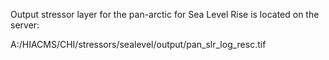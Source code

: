 Output stressor layer for the pan-arctic for Sea Level Rise is located on the server:
  
  A:/HIACMS/CHI/stressors/sealevel/output/pan_slr_log_resc.tif